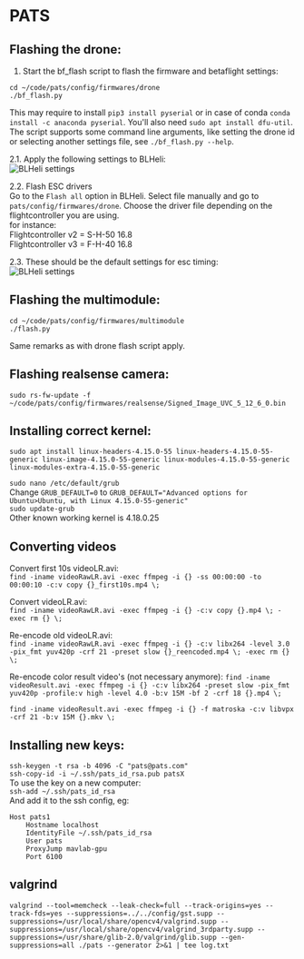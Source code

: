# PATS

## Flashing the drone:

1. Start the bf_flash script to flash the firmware and betaflight settings:
```
cd ~/code/pats/config/firmwares/drone
./bf_flash.py
```
This may require to install `pip3 install pyserial` or in case of conda `conda install -c anaconda pyserial`. You'll also need `sudo apt install dfu-util`.
The script supports some command line arguments, like setting the drone id or selecting another settings file, see `./bf_flash.py --help`. 

2.1. Apply the following settings to BLHeli:  
![BLHeli settings](https://github.com/pats-drones/pats/blob/master/doc/BLHeliSettings.png)

2.2. Flash ESC drivers  
Go to the `Flash all` option in BLHeli. Select file manually and go to `pats/config/firmwares/drone`.
Choose the driver file depending on the flightcontroller you are using.  
for instance:  
Flightcontroller v2 = S-H-50 16.8  
Flightcontroller v3 = F-H-40 16.8

2.3. These should be the default settings for esc timing:  
![BLHeli settings](https://github.com/pats-drones/pats/blob/master/doc/BLHeliESCSettings.PNG)

## Flashing the multimodule:
```
cd ~/code/pats/config/firmwares/multimodule
./flash.py
```
Same remarks as with drone flash script apply.

## Flashing realsense camera:
`sudo rs-fw-update -f ~/code/pats/config/firmwares/realsense/Signed_Image_UVC_5_12_6_0.bin`

## Installing correct kernel:
`sudo apt install linux-headers-4.15.0-55 linux-headers-4.15.0-55-generic linux-image-4.15.0-55-generic linux-modules-4.15.0-55-generic linux-modules-extra-4.15.0-55-generic`  

`sudo nano /etc/default/grub`  
Change `GRUB_DEFAULT=0` to `GRUB_DEFAULT="Advanced options for Ubuntu>Ubuntu, with Linux 4.15.0-55-generic"`  
`sudo update-grub`  
Other known working kernel is 4.18.0.25

## Converting videos
Convert first 10s videoLR.avi:  
`find -iname videoRawLR.avi -exec ffmpeg -i {} -ss 00:00:00 -to 00:00:10 -c:v copy {}_first10s.mp4 \;` 

Convert videoLR.avi:  
`find -iname videoRawLR.avi -exec ffmpeg -i {} -c:v copy {}.mp4 \; -exec rm {} \;` 

Re-encode old videoLR.avi:  
`find -iname videoRawLR.avi -exec ffmpeg -i {} -c:v libx264 -level 3.0 -pix_fmt yuv420p -crf 21 -preset slow {}_reencoded.mp4 \; -exec rm {} \;` 

Re-encode color result video's (not necessary anymore):
`find -iname videoResult.avi -exec ffmpeg -i {} -c:v libx264 -preset slow -pix_fmt yuv420p -profile:v high -level 4.0 -b:v 15M -bf 2 -crf 18 {}.mp4 \;`

`find -iname videoResult.avi -exec ffmpeg -i {} -f matroska -c:v libvpx -crf 21 -b:v 15M {}.mkv \;` 


## Installing new keys:  
`ssh-keygen -t rsa -b 4096 -C "pats@pats.com"`  
`ssh-copy-id -i ~/.ssh/pats_id_rsa.pub patsX`  
To use the key on a new computer:  
`ssh-add ~/.ssh/pats_id_rsa`  
And add it to the ssh config, eg:  
```
Host pats1
	Hostname localhost
	IdentityFile ~/.ssh/pats_id_rsa
	User pats
	ProxyJump mavlab-gpu
	Port 6100
```  

## valgrind
`valgrind --tool=memcheck --leak-check=full --track-origins=yes --track-fds=yes --suppressions=../../config/gst.supp --suppressions=/usr/local/share/opencv4/valgrind.supp --suppressions=/usr/local/share/opencv4/valgrind_3rdparty.supp --suppressions=/usr/share/glib-2.0/valgrind/glib.supp --gen-suppressions=all ./pats --generator 2>&1 | tee log.txt`
